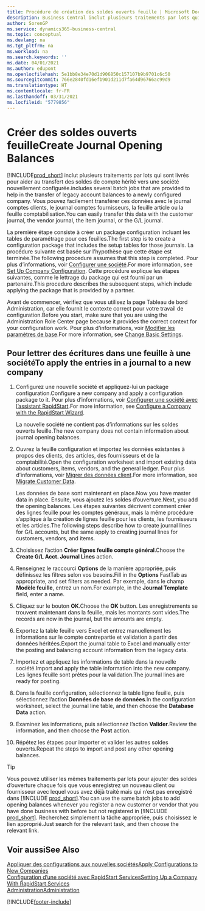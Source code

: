 ```yaml
---
title: Procédure de création des soldes ouverts feuille | Microsoft Docs
description: Business Central inclut plusieurs traitements par lots qui sont livrés pour aider au transfert des soldes de compte hérité vers une société nouvellement configurée. Vous pouvez facilement transférer ces données avec des validations de feuille.
author: SorenGP
ms.service: dynamics365-business-central
ms.topic: conceptual
ms.devlang: na
ms.tgt_pltfrm: na
ms.workload: na
ms.search.keywords: ''
ms.date: 04/01/2021
ms.author: edupont
ms.openlocfilehash: 5e1bb8e34e70d1d906850c157107b9b9701c6c50
ms.sourcegitcommit: 766e2840fd16efb901d211d7fa64d96766ac99d9
ms.translationtype: HT
ms.contentlocale: fr-FR
ms.lasthandoff: 03/31/2021
ms.locfileid: "5779856"
---
```

# <a name="create-journal-opening-balances"></a><span data-ttu-id="30c0a-104">Créer des soldes ouverts feuille</span><span class="sxs-lookup"><span data-stu-id="30c0a-104">Create Journal Opening Balances</span></span>

[!INCLUDE[prod_short](includes/prod_short.md)] <span data-ttu-id="30c0a-105">inclut plusieurs traitements par lots qui sont livrés pour aider au transfert des soldes de compte hérité vers une société nouvellement configurée.</span><span class="sxs-lookup"><span data-stu-id="30c0a-105">includes several batch jobs that are provided to help in the transfer of legacy account balances to a newly configured company.</span></span> <span data-ttu-id="30c0a-106">Vous pouvez facilement transférer ces données avec le journal comptes clients, le journal comptes fournisseurs, la feuille article ou la feuille comptabilisation.</span><span class="sxs-lookup"><span data-stu-id="30c0a-106">You can easily transfer this data with the customer journal, the vendor journal, the item journal, or the G/L journal.</span></span>

<span data-ttu-id="30c0a-107">La première étape consiste à créer un package configuration incluant les tables de paramétrage pour ces feuilles.</span><span class="sxs-lookup"><span data-stu-id="30c0a-107">The first step is to create a configuration package that includes the setup tables for those journals.</span></span> <span data-ttu-id="30c0a-108">La procédure suivante est basée sur l’hypothèse que cette étape est terminée.</span><span class="sxs-lookup"><span data-stu-id="30c0a-108">The following procedure assumes that this step is completed.</span></span> <span data-ttu-id="30c0a-109">Pour plus d’informations, voir [Configurer une société](admin-set-up-company-configuration.md).</span><span class="sxs-lookup"><span data-stu-id="30c0a-109">For more information, see [Set Up Company Configuration](admin-set-up-company-configuration.md).</span></span> <span data-ttu-id="30c0a-110">Cette procédure explique les étapes suivantes, comme le lettrage du package qui est fourni par un partenaire.</span><span class="sxs-lookup"><span data-stu-id="30c0a-110">This procedure describes the subsequent steps, which include applying the package that is provided by a partner.</span></span>  

<span data-ttu-id="30c0a-111">Avant de commencer, vérifiez que vous utilisez la page Tableau de bord Administration, car elle fournit le contexte correct pour votre travail de configuration.</span><span class="sxs-lookup"><span data-stu-id="30c0a-111">Before you start, make sure that you are using the Administration Role Center page because it provides the correct context for your configuration work.</span></span> <span data-ttu-id="30c0a-112">Pour plus d’informations, voir [Modifier les paramètres de base](ui-change-basic-settings.md).</span><span class="sxs-lookup"><span data-stu-id="30c0a-112">For more information, see [Change Basic Settings](ui-change-basic-settings.md).</span></span>

## <a name="to-apply-the-entries-in-a-journal-to-a-new-company"></a><span data-ttu-id="30c0a-113">Pour lettrer des écritures dans une feuille à une société</span><span class="sxs-lookup"><span data-stu-id="30c0a-113">To apply the entries in a journal to a new company</span></span>

1. <span data-ttu-id="30c0a-114">Configurez une nouvelle société et appliquez-lui un package configuration.</span><span class="sxs-lookup"><span data-stu-id="30c0a-114">Configure a new company and apply a configuration package to it.</span></span> <span data-ttu-id="30c0a-115">Pour plus d’informations, voir [Configurer une société avec l’assistant RapidStart](admin-how-to-configure-a-company-with-the-rapidstart-wizard.md).</span><span class="sxs-lookup"><span data-stu-id="30c0a-115">For more information, see [Configure a Company with the RapidStart Wizard](admin-how-to-configure-a-company-with-the-rapidstart-wizard.md).</span></span>  

    <span data-ttu-id="30c0a-116">La nouvelle société ne contient pas d’informations sur les soldes ouverts feuille.</span><span class="sxs-lookup"><span data-stu-id="30c0a-116">The new company does not contain information about journal opening balances.</span></span>  

2. <span data-ttu-id="30c0a-117">Ouvrez la feuille configuration et importez les données existantes à propos des clients, des articles, des fournisseurs et de la comptabilité.</span><span class="sxs-lookup"><span data-stu-id="30c0a-117">Open the configuration worksheet and import existing data about customers, items, vendors, and the general ledger.</span></span> <span data-ttu-id="30c0a-118">Pour plus d’informations, voir [Migrer des données client](admin-migrate-customer-data.md).</span><span class="sxs-lookup"><span data-stu-id="30c0a-118">For more information, see [Migrate Customer Data](admin-migrate-customer-data.md).</span></span>  

    <span data-ttu-id="30c0a-119">Les données de base sont maintenant en place.</span><span class="sxs-lookup"><span data-stu-id="30c0a-119">Now you have master data in place.</span></span> <span data-ttu-id="30c0a-120">Ensuite, vous ajoutez les soldes d’ouverture.</span><span class="sxs-lookup"><span data-stu-id="30c0a-120">Next, you add the opening balances.</span></span> <span data-ttu-id="30c0a-121">Les étapes suivantes décrivent comment créer des lignes feuille pour les comptes généraux, mais la même procédure s’applique à la création de lignes feuille pour les clients, les fournisseurs et les articles.</span><span class="sxs-lookup"><span data-stu-id="30c0a-121">The following steps describe how to create journal lines for G/L accounts, but the same apply to creating journal lines for customers, vendors, and items.</span></span>  
3. <span data-ttu-id="30c0a-122">Choisissez l’action **Créer lignes feuille compte général**.</span><span class="sxs-lookup"><span data-stu-id="30c0a-122">Choose the **Create G/L Acct. Journal Lines** action.</span></span>  
4. <span data-ttu-id="30c0a-123">Renseignez le raccourci **Options** de la manière appropriée, puis définissez les filtres selon vos besoins.</span><span class="sxs-lookup"><span data-stu-id="30c0a-123">Fill in the **Options** FastTab as appropriate, and set filters as needed.</span></span> <span data-ttu-id="30c0a-124">Par exemple, dans le champ **Modèle feuille**, entrez un nom.</span><span class="sxs-lookup"><span data-stu-id="30c0a-124">For example, in the **Journal Template** field, enter a name.</span></span>  
5. <span data-ttu-id="30c0a-125">Cliquez sur le bouton **OK**.</span><span class="sxs-lookup"><span data-stu-id="30c0a-125">Choose the **OK** button.</span></span> <span data-ttu-id="30c0a-126">Les enregistrements se trouvent maintenant dans la feuille, mais les montants sont vides.</span><span class="sxs-lookup"><span data-stu-id="30c0a-126">The records are now in the journal, but the amounts are empty.</span></span>  
6. <span data-ttu-id="30c0a-127">Exportez la table feuille vers Excel et entrez manuellement les informations sur le compte contrepartie et validation à partir des données héritées.</span><span class="sxs-lookup"><span data-stu-id="30c0a-127">Export the journal table to Excel and manually enter the posting and balancing account information from the legacy data.</span></span>
7. <span data-ttu-id="30c0a-128">Importez et appliquez les informations de table dans la nouvelle société.</span><span class="sxs-lookup"><span data-stu-id="30c0a-128">Import and apply the table information into the new company.</span></span> <span data-ttu-id="30c0a-129">Les lignes feuille sont prêtes pour la validation.</span><span class="sxs-lookup"><span data-stu-id="30c0a-129">The journal lines are ready for posting.</span></span>  
8. <span data-ttu-id="30c0a-130">Dans la feuille configuration, sélectionnez la table ligne feuille, puis sélectionnez l’action **Données de base de données**.</span><span class="sxs-lookup"><span data-stu-id="30c0a-130">In the configuration worksheet, select the journal line table, and then choose the **Database Data** action.</span></span>  
9. <span data-ttu-id="30c0a-131">Examinez les informations, puis sélectionnez l’action **Valider**.</span><span class="sxs-lookup"><span data-stu-id="30c0a-131">Review the information, and then choose the **Post** action.</span></span>  
10. <span data-ttu-id="30c0a-132">Répétez les étapes pour importer et valider les autres soldes ouverts.</span><span class="sxs-lookup"><span data-stu-id="30c0a-132">Repeat the steps to import and post any other opening balances.</span></span>  

> [!TIP]
> <span data-ttu-id="30c0a-133">Vous pouvez utiliser les mêmes traitements par lots pour ajouter des soldes d’ouverture chaque fois que vous enregistrez un nouveau client ou fournisseur avec lequel vous avez déjà traité mais qui n’est pas enregistré dans [!INCLUDE [prod_short](includes/prod_short.md)].</span><span class="sxs-lookup"><span data-stu-id="30c0a-133">You can use the same batch jobs to add opening balances whenever you register a new customer or vendor that you have done business with before but not registered in [!INCLUDE [prod_short](includes/prod_short.md)].</span></span> <span data-ttu-id="30c0a-134">Recherchez simplement la tâche appropriée, puis choisissez le lien approprié.</span><span class="sxs-lookup"><span data-stu-id="30c0a-134">Just search for the relevant task, and then choose the relevant link.</span></span>

## <a name="see-also"></a><span data-ttu-id="30c0a-135">Voir aussi</span><span class="sxs-lookup"><span data-stu-id="30c0a-135">See Also</span></span>

[<span data-ttu-id="30c0a-136">Appliquer des configurations aux nouvelles sociétés</span><span class="sxs-lookup"><span data-stu-id="30c0a-136">Apply Configurations to New Companies</span></span>](admin-apply-configuration-to-new-companies.md)  
[<span data-ttu-id="30c0a-137">Configuration d’une société avec RapidStart Services</span><span class="sxs-lookup"><span data-stu-id="30c0a-137">Setting Up a Company With RapidStart Services</span></span>](admin-set-up-a-company-with-rapidstart.md)  
[<span data-ttu-id="30c0a-138">Administration</span><span class="sxs-lookup"><span data-stu-id="30c0a-138">Administration</span></span>](admin-setup-and-administration.md)  


[!INCLUDE[footer-include](includes/footer-banner.md)]